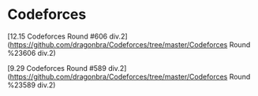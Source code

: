 # Codeforces

[12.15 Codeforces Round #606 div.2](https://github.com/dragonbra/Codeforces/tree/master/Codeforces Round %23606 div.2)

[9.29 Codeforces Round #589 div.2](https://github.com/dragonbra/Codeforces/tree/master/Codeforces Round %23589 div.2)

